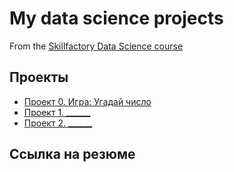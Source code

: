 # My data science projects
From the [Skillfactory Data Science course](https://skillfactory.ru/data-scentist)

## Проекты

* [Проект 0. Игра: Угадай число](https://github.com/ArtemKutushev/sf_data_science/tree/main/project_0)
* [Проект 1. ______](____)
* [Проект 2. ______](____)

## Ссылка на резюме